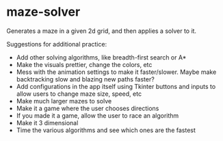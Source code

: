 # maze-solver
Generates a maze in a given 2d grid, and then applies a solver to it.

Suggestions for additional practice:
* Add other solving algorithms, like breadth-first search or A*
* Make the visuals prettier, change the colors, etc
* Mess with the animation settings to make it faster/slower. Maybe make backtracking slow and blazing new paths faster?
* Add configurations in the app itself using Tkinter buttons and inputs to allow users to change maze size, speed, etc
* Make much larger mazes to solve
* Make it a game where the user chooses directions
* If you made it a game, allow the user to race an algorithm
* Make it 3 dimensional
* Time the various algorithms and see which ones are the fastest
